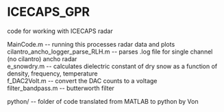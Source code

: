 # ICECAPS_GPR
code for working with ICECAPS radar   

MainCode.m -- running this processes radar data and plots   
cilantro_ancho_logger_parse_RLH.m -- parses .log file for single channel (no cilantro) ancho radar   
e_snowdry.m -- calculates dielectric constant of dry snow as a function of density, frequency, temperature   
f_DAC2Volt.m -- convert the DAC counts to a voltage   
filter_bandpass.m -- butterworth filter   

python/ -- folder of code translated from MATLAB to python by Von
